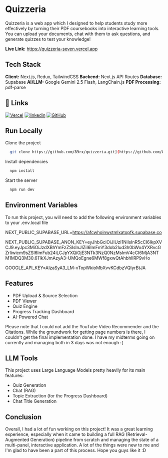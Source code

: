 
# Quizzeria

Quizzeria is a web app which I designed to help students study more effectively by turning their PDF coursebooks into interactive learning tools. You can upload your documents, chat with them to ask questions, and generate quizzes to test your knowledge!

**Live Link:** https://quizzeria-seven.vercel.app



## Tech Stack

**Client:** Next.js, Redux, TailwindCSS
**Backend:** Next.js API Routes
**Database:** Supabase
**AI/LLM:** Google Gemini 2.5 Flash, LangChain.js
**PDF Processing:** pdf-parse


## 🔗 Links
[![Vercel](https://img.shields.io/badge/Vercel-%23000000.svg?logo=vercel&logoColor=white)](https://quizzeria-seven.vercel.app)
[![linkedin](https://img.shields.io/badge/linkedin-0A66C2?style=for-the-badge&logo=linkedin&logoColor=white)](https://www.linkedin.com/in/ayan-sinha21/)
[![GitHub](https://img.shields.io/badge/GitHub-%23121011.svg?logo=github&logoColor=white)](https://github.com/89rx/quizzeria)


## Run Locally

Clone the project

```bash
  git clone https://github.com/89rx/quizzeria.git](https://github.com/89rx/quizzeria.git
```

Install dependencies

```bash
  npm install
```

Start the server

```bash
  npm run dev
```


## Environment Variables

To run this project, you will need to add the following environment variables to your .env.local file

NEXT_PUBLIC_SUPABASE_URL=https://afcwhoinwxtmlxatopfk.supabase.co

NEXT_PUBLIC_SUPABASE_ANON_KEY=eyJhbGciOiJIUzI1NiIsInR5cCI6IkpXVCJ9.eyJpc3MiOiJzdXBhYmFzZSIsInJlZiI6ImFmY3dob2lud3h0bWx4YXRvcGZrIiwicm9sZSI6ImFub24iLCJpYXQiOjE3NTk3NzQ0NzMsImV4cCI6MjA3NTM1MDQ3M30.611kXJmAzyA3-UMQoEgne6MWf8gxwQtAhbhIlRP9vHo

GOOGLE_API_KEY=AIzaSyA3_LM-vTopWkioMbXvvKCdbzVQIyrBtJA

## Features

- PDF Upload & Source Selection
- PDF Viewer
- Quiz Engine
- Progress Tracking Dashboard
- AI-Powered Chat

Please note that I could not add the YouTube Video Recommender and the Citations. While the groundwork for getting page numbers is there, I couldn't get the final implementation done. I have my midterms going on currently and managing both in 3 days was not enough :(


## LLM Tools

This project uses Large Language Models pretty heavily for its main features:

- Quiz Generation
- Chat (RAG)
- Topic Extraction (for the Progress Dashboard)
- Chat Title Generation
## Conclusion

Overall, I had a lot of fun working on this project! It was a great learning experience, especially when it came to building a full RAG (Retrieval-Augmented Generation) pipeline from scratch and managing the state of a multi-panel, interactive application. A lot of the things were new to me and I'm glad to have been a part of this process. Hope you guys like it :D

